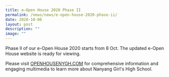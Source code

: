 ```yaml
---
title: e–Open House 2020 Phase II
permalink: /news/news/e-open-house-2020-phase-ii/
date: 2020-10-06
layout: post
description: ""
image: ""
---
```

Phase II of our e-Open House 2020 starts from 8 Oct. The updated e-Open House website is ready for viewing. 

Please visit [OPENHOUSENYGH.COM](http://openhousenygh.com/) for comprehensive information and engaging multimedia to learn more about Nanyang Girl's High School.